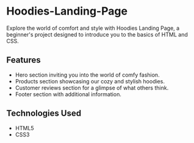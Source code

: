 # Hoodies-Landing-Page
Explore the world of comfort and style with Hoodies Landing Page, a beginner's project designed to introduce you to the basics of HTML and CSS.

## Features
- Hero section inviting you into the world of comfy fashion.
- Products section showcasing our cozy and stylish hoodies.
- Customer reviews section for a glimpse of what others think.
- Footer section with additional information.

## Technologies Used
- HTML5
- CSS3
